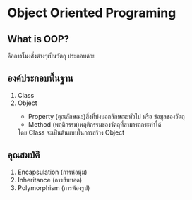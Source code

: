 # Object Oriented Programing

## What is OOP?
คือการโมงสิ่งต่างๆเป็นวัตถุ ประกอบด้วย

## องค์ประกอบพื้นฐาน
<ol>
  <li>Class</li>
  <li>Object</li>
    <ul>
      <li>Property (คุณลักษณะ)สิ่งที่บ่งบอกลักษณะทั่วไป หรือ ข้อมูลของวัตถุ</li>
      <li>Method (พฤติกรรม)พฤติกรรมของวัตถุที่สามารถกระทำได้</li>
    </ul>
    โดย Class จะเป็นต้นแบบในการสร้าง Object
</ol>

## คุณสมบัติ
<ol>
  <li>Encapsulation (การห่อหุ้ม)</li>
  <li>Inheritance (การสืบทอด)</li>
  <li>Polymorphism (การพ้องรูป)</li>
</ol>